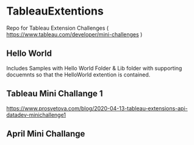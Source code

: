 # TableauExtentions
Repo for Tableau Extension Challenges ( https://www.tableau.com/developer/mini-challenges )


## Hello World
Includes Samples with Hello World Folder  & Lib folder with supporting docuemnts so that the HelloWorld extention is contained.

## Tableau Mini Challange 1
https://www.prosvetova.com/blog/2020-04-13-tableau-extensions-api-datadev-minichallenge1 


## April Mini Challange
